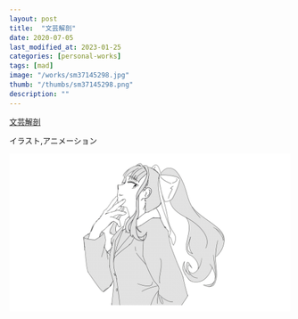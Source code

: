 ```yaml
---
layout: post
title:  "文芸解剖"
date: 2020-07-05
last_modified_at: 2023-01-25
categories: [personal-works]
tags: [mad]
image: "/works/sm37145298.jpg"
thumb: "/thumbs/sm37145298.png"
description: ""
---
```


<script type="application/javascript" src="https://embed.nicovideo.jp/watch/sm37145298/script?w=640&h=360"></script><noscript><a href="https://www.nicovideo.jp/watch/sm37145298">文芸解剖</a></noscript>

イラスト,アニメーション

![Alt text](/works/bungeiGIF.gif)